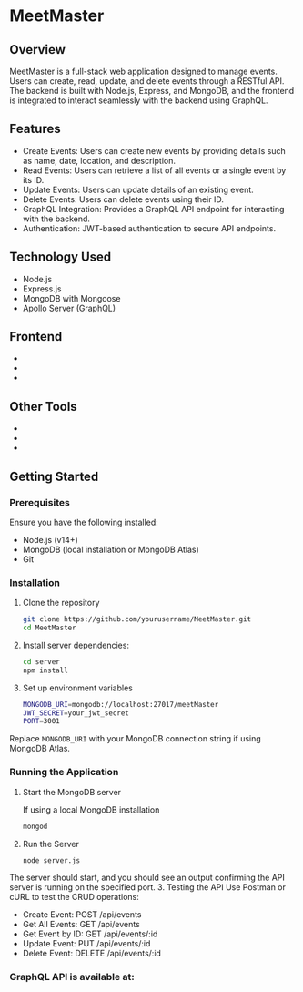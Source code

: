 # MeetMaster

## Overview
MeetMaster is a full-stack web application designed to manage events. Users can create, read, update, and delete events through a RESTful API. The backend is built with Node.js, Express, and MongoDB, and the frontend is integrated to interact seamlessly with the backend using GraphQL.

## Features
 - Create Events: Users can create new events by providing details such as name, date, location, and description.
 - Read Events: Users can retrieve a list of all events or a single event by its ID.
 - Update Events: Users can update details of an existing event.
 - Delete Events: Users can delete events using their ID.
 - GraphQL Integration: Provides a GraphQL API endpoint for interacting with the backend.
 - Authentication: JWT-based authentication to secure API endpoints.

## Technology Used
 - Node.js
 - Express.js
 - MongoDB with Mongoose
 - Apollo Server (GraphQL)
   
Frontend
  - 
  - 
  - 
  - 
Other Tools
  - 
  - 
  - 
  - 
## Getting Started

### Prerequisites
Ensure you have the following installed:
  - Node.js (v14+)
  - MongoDB (local installation or MongoDB Atlas)
  - Git

### Installation
  1. Clone the repository
     ```bash
     git clone https://github.com/yourusername/MeetMaster.git
     cd MeetMaster
  2. Install server dependencies:
     ```bash
     cd server
     npm install
  3. Set up environment variables
     ```bash
     MONGODB_URI=mongodb://localhost:27017/meetMaster
     JWT_SECRET=your_jwt_secret
     PORT=3001
Replace `MONGODB_URI` with your MongoDB connection string if using MongoDB Atlas.

### Running the Application
  1. Start the MongoDB server

     If using a local MongoDB installation
     ```bash
     mongod
  2. Run the Server
     ```bash
     node server.js
  The server should start, and you should see an output confirming the API server is running on the specified port.
  3. Testing the API
Use Postman or cURL to test the CRUD operations:
 - Create Event: POST /api/events
 - Get All Events: GET /api/events
 - Get Event by ID: GET /api/events/:id
 - Update Event: PUT /api/events/:id
 - Delete Event: DELETE /api/events/:id

### GraphQL API is available at:

